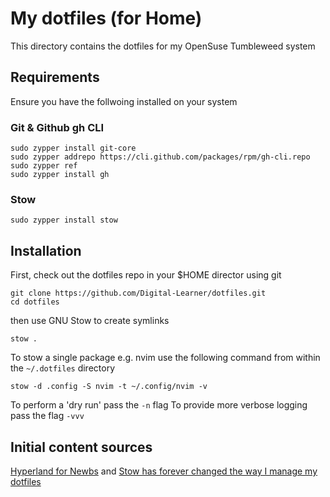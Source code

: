# My dotfiles (for Home)

This directory contains the dotfiles for my OpenSuse Tumbleweed system

## Requirements

Ensure you have the follwoing installed on your system

### Git & Github gh CLI

```
sudo zypper install git-core
sudo zypper addrepo https://cli.github.com/packages/rpm/gh-cli.repo
sudo zypper ref
sudo zypper install gh
```

### Stow

```
sudo zypper install stow
```
## Installation

First, check out the dotfiles repo in your $HOME director using git

```
git clone https://github.com/Digital-Learner/dotfiles.git
cd dotfiles
``` 
then use GNU Stow to create symlinks

```
stow .
```


To stow a single package e.g. nvim use the following command from within the `~/.dotfiles` directory

```
stow -d .config -S nvim -t ~/.config/nvim -v
```

To perform a 'dry run' pass the `-n` flag
To provide more verbose logging pass the flag `-vvv`


## Initial content sources

[Hyperland for Newbs](https://typecraft.dev/hyprland-for-newbs) and 
[Stow has forever changed the way I manage my dotfiles](https://www.youtube.com/watch?v=y6XCebnB9gs)
